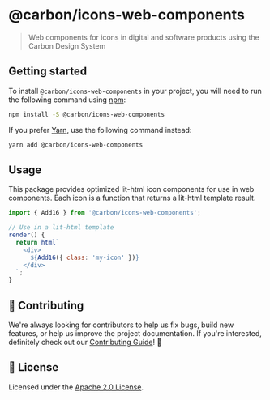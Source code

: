 # @carbon/icons-web-components

> Web components for icons in digital and software products using the Carbon
> Design System

## Getting started

To install `@carbon/icons-web-components` in your project, you will need to run
the following command using [npm](https://www.npmjs.com/):

```bash
npm install -S @carbon/icons-web-components
```

If you prefer [Yarn](https://yarnpkg.com/en/), use the following command
instead:

```bash
yarn add @carbon/icons-web-components
```

## Usage

This package provides optimized lit-html icon components for use in web
components. Each icon is a function that returns a lit-html template result.

```javascript
import { Add16 } from '@carbon/icons-web-components';

// Use in a lit-html template
render() {
  return html`
    <div>
      ${Add16({ class: 'my-icon' })}
    </div>
  `;
}
```

## 🙌 Contributing

We're always looking for contributors to help us fix bugs, build new features,
or help us improve the project documentation. If you're interested, definitely
check out our [Contributing Guide](/.github/CONTRIBUTING.md)! 👀

## 📝 License

Licensed under the [Apache 2.0 License](/LICENSE).
